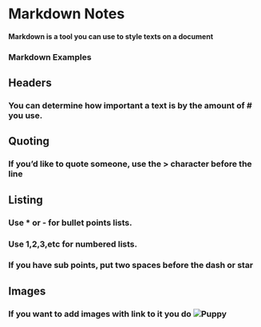 # Markdown Notes

#### Markdown is a tool you can use to style texts on a document

### Markdown Examples

## Headers

### You can determine how important a text is by the amount of # you use.

## Quoting

### If you’d like to quote someone, use the > character before the line
 
## Listing

### Use * or - for bullet points lists.

### Use 1,2,3,etc for numbered lists.

### If you have sub points, put two spaces before the dash or star

## Images

### If you want to add images with link to it you do ![Puppy](https://www.bing.com/images/search?view=detailV2&ccid=w6Ztnnf8&id=0F21A923C30FE3536F952FF6A0218BE17FA4D34A&thid=OIP.w6Ztnnf8xmQtQPDNIsCuTAHaEc&mediaurl=https%3a%2f%2fth.bing.com%2fth%2fid%2fR.c3a66d9e77fcc6642d40f0cd22c0ae4c%3frik%3dStOkf%252bGLIaD2Lw%26riu%3dhttp%253a%252f%252f2.bp.blogspot.com%252f-ayhyZyeB-mM%252fVac3RFDOFDI%252fAAAAAAAAjYs%252fZ_VSuV1alSY%252fs1600%252fgerman%25252Bshepherd%25252Bhd%25252Bwallpapers%25252B3.jpg%26ehk%3dsMJfkttEJznJAOMOK1oqjqo3Yu7DhUzz2ASaZoJ7Zt8%253d%26risl%3d%26pid%3dImgRaw&exph=960&expw=1600&q=german+shepherd&simid=608033379140572568&FORM=IRPRST&ck=3BB2820EC695819D38F06E5D236B579E&selectedIndex=11)
